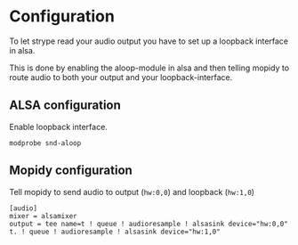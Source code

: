 # Configuration

To let strype read your audio output you have to set up a loopback interface in alsa. 

This is done by enabling the aloop-module in alsa and then telling mopidy to route audio to both your output and your loopback-interface.

## ALSA configuration
Enable loopback interface.
```
modprobe snd-aloop
```

## Mopidy configuration
Tell mopidy to send audio to output (`hw:0,0`) and loopback (`hw:1,0`)
```
[audio]
mixer = alsamixer
output = tee name=t ! queue ! audioresample ! alsasink device="hw:0,0" t. ! queue ! audioresample ! alsasink device="hw:1,0"
```